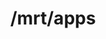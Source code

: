 ---
title: /mrt/apps
excerpt: >-
  The purpose of this API is to provide metadata information for mobile
  applications in general. The response is a JSON formatted object containing
  the current user's quota state and the date the mobile applications database
  was last updated.
api:
  file: enrichment-api-mobile-apps.json
  operationId: Get Mobile Apps Metadata
deprecated: false
hidden: false
metadata:
  title: ''
  description: ''
  robots: index
next:
  description: ''
---